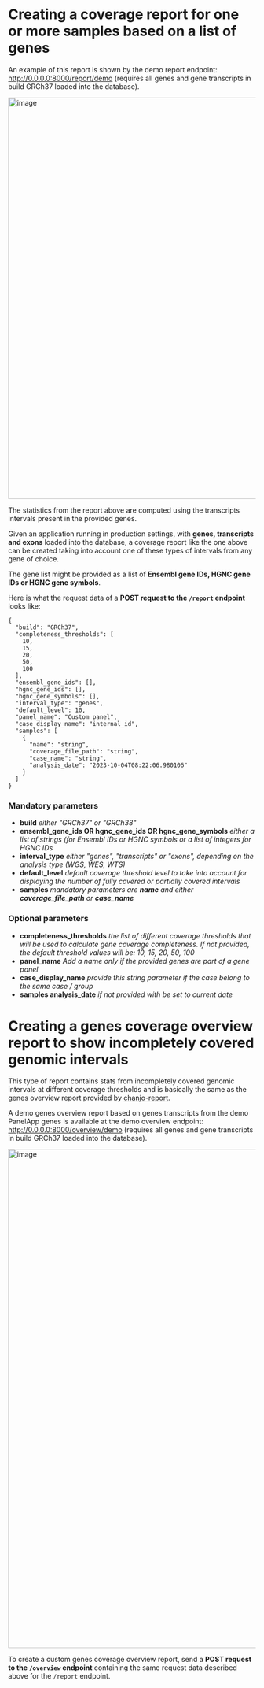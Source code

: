 # Creating a coverage report for one or more samples based on a list of genes

An example of this report is shown by the demo report endpoint: http://0.0.0.0:8000/report/demo (requires all genes and gene transcripts in build GRCh37 loaded into the database).

<img width="816" alt="image" src="https://github.com/Clinical-Genomics/chanjo2/assets/28093618/dfeb0db8-a5ed-4a2e-9e65-ad2fa34b9816">

The statistics from the report above are computed using the transcripts intervals present in the provided genes.

Given an application running in production settings, with **genes, transcripts and exons** loaded into the database, a coverage report like the one above can be created taking into account one of these types of intervals from any gene of choice.

The gene list might be provided as a list of **Ensembl gene IDs, HGNC gene IDs or HGNC gene symbols**.

Here is what the request data of a **POST request to the `/report` endpoint** looks like:

``` shell
{
  "build": "GRCh37",
  "completeness_thresholds": [
    10,
    15,
    20,
    50,
    100
  ],
  "ensembl_gene_ids": [],
  "hgnc_gene_ids": [],
  "hgnc_gene_symbols": [],
  "interval_type": "genes",
  "default_level": 10,
  "panel_name": "Custom panel",
  "case_display_name": "internal_id",
  "samples": [
    {
      "name": "string",
      "coverage_file_path": "string",
      "case_name": "string",
      "analysis_date": "2023-10-04T08:22:06.980106"
    }
  ]
}
```

### Mandatory parameters

- **build** _either "GRCh37" or "GRCh38"_
- **ensembl_gene_ids OR hgnc_gene_ids OR hgnc_gene_symbols** _either a list of strings (for Ensembl IDs or HGNC symbols or a list of integers for HGNC IDs_
- **interval_type** _either "genes", "transcripts" or "exons", depending on the analysis type (WGS, WES, WTS)_
- **default_level** _default coverage threshold level to take into account for displaying the number of fully covered or partially covered intervals_
- **samples** _mandatory parameters are **name** and either **coverage_file_path** or **case_name**_

### Optional parameters

- **completeness_thresholds** _the list of different coverage thresholds that will be used to calculate gene coverage completeness. If not provided, the default threshold values will be: 10, 15, 20, 50, 100_
- **panel_name** _Add a name only if the provided genes are part of a gene panel_
- **case_display_name** _provide this string parameter if the case belong to the same case / group_
- **samples analysis_date** _if not provided with be set to current date_


# Creating a genes coverage overview report to show incompletely covered genomic intervals

This type of report contains stats from incompletely covered genomic intervals at different coverage thresholds and is basically the same as the genes overview report provided by [chanjo-report](https://github.com/Clinical-Genomics/chanjo-report/blob/9ca7a8ad279ab862c148ce4dfe2b2e675fdc4be4/chanjo_report/server/blueprints/report/views.py#L46).

A demo genes overview report based on genes transcripts from the demo PanelApp genes is available at the demo overview endpoint: http://0.0.0.0:8000/overview/demo (requires all genes and gene transcripts in build GRCh37 loaded into the database).

<img width="1014" alt="image" src="https://github.com/Clinical-Genomics/chanjo2/assets/28093618/70bfdfb4-2345-47dd-b6e4-f6ea49d43cbc">

To create a custom genes coverage overview report, send a **POST request to the `/overview` endpoint** containing the same request data described above for the `/report` endpoint.










